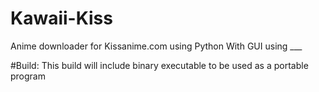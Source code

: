 # Kawaii-Kiss
Anime downloader for Kissanime.com using Python
With GUI using ___

#Build:
This build will include binary executable to be used as a portable program 
